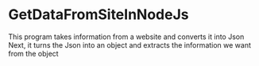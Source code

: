 # GetDataFromSiteInNodeJs
This program takes information from a website and converts it into Json
Next, it turns the Json into an object and extracts the information we want from the object
